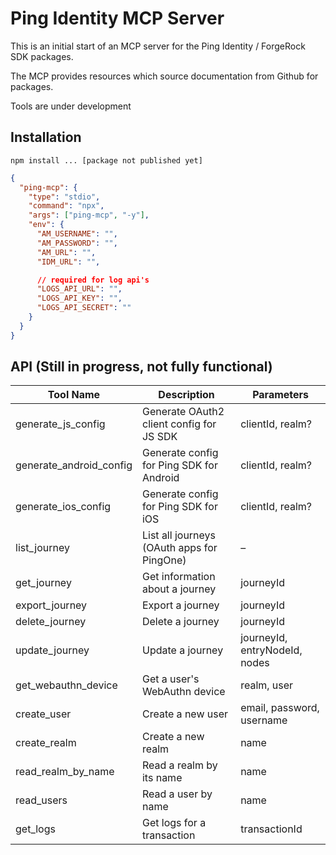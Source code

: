 # Ping Identity MCP Server

This is an initial start of an MCP server for the Ping Identity / ForgeRock SDK packages.

The MCP provides resources which source documentation from Github for packages.

Tools are under development

## Installation

```
npm install ... [package not published yet]
```

```json
{
  "ping-mcp": {
    "type": "stdio",
    "command": "npx",
    "args": ["ping-mcp", "-y"],
    "env": {
      "AM_USERNAME": "",
      "AM_PASSWORD": "",
      "AM_URL": "",
      "IDM_URL": "",

      // required for log api's
      "LOGS_API_URL": "",
      "LOGS_API_KEY": "",
      "LOGS_API_SECRET": ""
    }
  }
}
```

## API (Still in progress, not fully functional)

| Tool Name               | Description                                | Parameters                    |
| ----------------------- | ------------------------------------------ | ----------------------------- |
| generate_js_config      | Generate OAuth2 client config for JS SDK   | clientId, realm?              |
| generate_android_config | Generate config for Ping SDK for Android   | clientId, realm?              |
| generate_ios_config     | Generate config for Ping SDK for iOS       | clientId, realm?              |
| list_journey            | List all journeys (OAuth apps for PingOne) | –                             |
| get_journey             | Get information about a journey            | journeyId                     |
| export_journey          | Export a journey                           | journeyId                     |
| delete_journey          | Delete a journey                           | journeyId                     |
| update_journey          | Update a journey                           | journeyId, entryNodeId, nodes |
| get_webauthn_device     | Get a user's WebAuthn device               | realm, user                   |
| create_user             | Create a new user                          | email, password, username     |
| create_realm            | Create a new realm                         | name                          |
| read_realm_by_name      | Read a realm by its name                   | name                          |
| read_users              | Read a user by name                        | name                          |
| get_logs                | Get logs for a transaction                 | transactionId                 |
